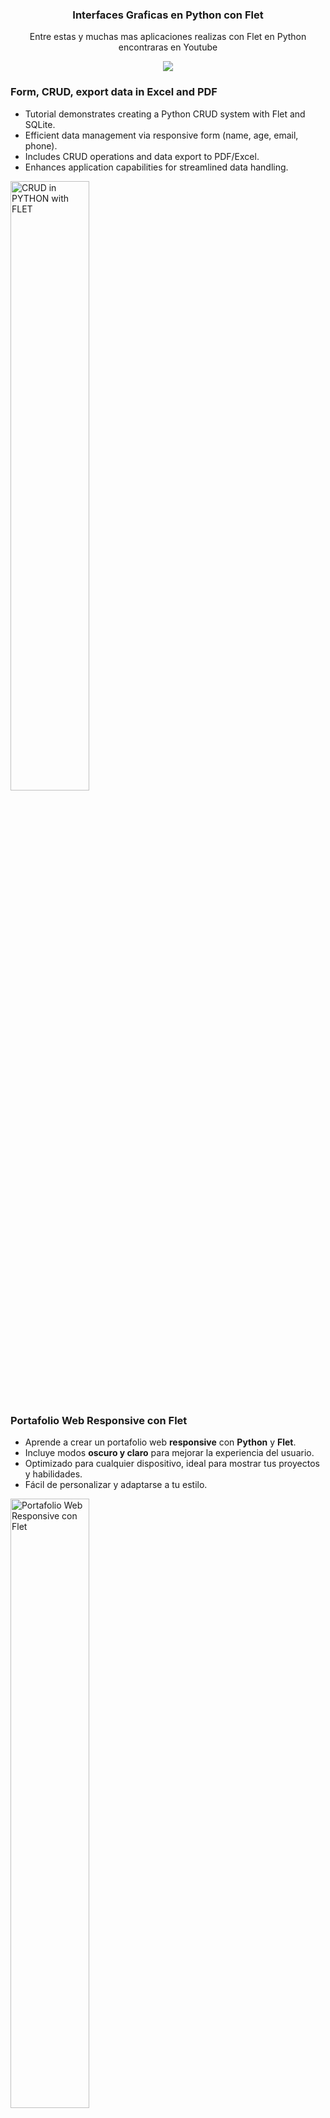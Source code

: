 <div align="center">
  
### Interfaces Graficas en Python con Flet  
Entre estas y muchas mas aplicaciones realizas con Flet en Python  encontraras en Youtube

<a href="https://www.youtube.com/c/MagnoEfren" target="_blank">
<img src="https://img.shields.io/badge/YouTube-FF0000?style=for-the-badge&logo=youtube&logoColor=white" target="_blank">
</a>
</div>

### Form, CRUD, export data in Excel and PDF
- Tutorial demonstrates creating a Python CRUD system with Flet and SQLite.
- Efficient data management via responsive form (name, age, email, phone).
- Includes CRUD operations and data export to PDF/Excel.
- Enhances application capabilities for streamlined data handling.

<a href='https://youtu.be/AAxijGx9_Pc' target='_blank'>
  <img width='50%' src='https://github.com/MagnoEfren/apps_in_flet/blob/main/Form_CRUD/ss.webp' alt='CRUD in PYTHON with FLET' />
</a>



### Portafolio Web Responsive con Flet
- Aprende a crear un portafolio web **responsive** con **Python** y **Flet**.
- Incluye modos **oscuro y claro** para mejorar la experiencia del usuario.
- Optimizado para cualquier dispositivo, ideal para mostrar tus proyectos y habilidades.
- Fácil de personalizar y adaptarse a tu estilo.

<a href='https://youtu.be/AAxijGx9_Pc' target='_blank'>
  <img width='50%' src='[https://github.com/MagnoEfren/apps_in_flet/blob/main/Form_CRUD/ss.webp](https://yt3.ggpht.com/JtABcPa3AuDQKbu0Uzf7Tg_akshjeQFmNor4gMj7x9Nzl1TEUcR6qZ-kmrpTi-AlXP205LxISyBMGsU=s1600-nd-v1-rwa)' alt='Portafolio Web Responsive con Flet' />
</a>


### Publish an app on Flet to Android
#### Commands
```flet create <myapp>```
Creates a folder when the name <name> is specified and contains the assets folder and main files.

```flet build apk```
Create a build folder where the app .apk is located there

#### Steps
- Install the android SDK
- Install the Flutter SDK 3.16 or above 
- Install the Java JDK
- Verify that the java version matches Support for running Gradle according to the following table [Compatibility](https://docs.gradle.org/current/userguide/compatibility.html#java):

  
#### Example
#### Watch the video on YouTube here 👇📱
<a href='https://youtu.be/rnot_xtKTLI' target='_blank'>
  <img width='50%' src='https://github.com/MagnoEfren/flet/blob/main/App%20Flet%20to%20APK/fletcal/assets/flet-to-apk.png' alt='Convertir una Aplicación en Python con Flet a  Android' />
</a>

<div align="right">
  
#### ___Si desea apoyar puede hacerlo aquí:___
#### ___Nunca es obligatorio, pero se agradece mucho.___ 😊
<a href="https://www.paypal.com/paypalme/magnoefren" target="_blank">
<img src="https://img.shields.io/badge/Paypal-151515?style=for-the-badge&logo=paypal&logoColor=black" target="_blank">
 
<a href="https://www.youtube.com/channel/UCBwN7Z5LWQAJ_6ueSEzDtGQ/join" target="_blank">
<img src="https://img.shields.io/badge/UNIRSE-0011aa?style=for-the-badge&logo=UNIRSE&logoColor=black" target="_blank">
  
</div>
